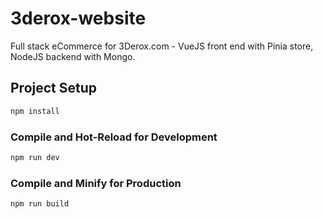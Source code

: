 # 3derox-website

Full stack eCommerce for 3Derox.com - VueJS front end with Pinia store, NodeJS backend with Mongo.

## Project Setup

```sh
npm install
```

### Compile and Hot-Reload for Development

```sh
npm run dev
```

### Compile and Minify for Production

```sh
npm run build
```
